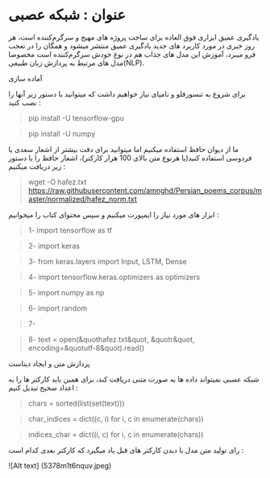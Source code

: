 #  عنوان : شبکه عصبی

یادگیری عمیق ابزاری فوق العاده برای ساخت پروژه های مهیج و سرگرم‌کننده است، هر روز خبری در مورد کاربرد های جدید یادگیری عمیق منتشر میشود و همگان را در تعجب فرو میبرد، آموزش این مدل های جذاب هم در نوع خودش سرگرم‌کننده است مخصوصا مدل های مرتبط به پردازش زبان طبیعی(NLP).

آماده سازی

برای شروع به تنسورفلو و نامپای نیاز خواهیم داشت که میتوانید با دستور زیر آنها را نصب کنید :

   >  pip install -U tensorflow-gpu
    
   >  pip install -U numpy

ما از دیوان حافظ استفاده میکنیم اما میتوانید برای دقت بیشتر از اشعار سعدی یا فردوسی استفاده کنید(یا هرنوع متن بالای 100 هزار کارکتر)، اشعار حافظ را با دستور زیر دریافت میکنیم :

>  wget -O hafez.txt https://raw.githubusercontent.com/amnghd/Persian_poems_corpus/master/normalized/hafez_norm.txt

ابزار های مورد نیاز را ایمپورت میکنیم و سپس محتوای کتاب را میخوانیم :

>  1- import tensorflow as tf

>  2- import keras

>  3- from keras.layers import  Input, LSTM, Dense

>  4- import tensorflow.keras.optimizers as optimizers

>  5- import numpy as np

> 6- import random

> 7-

> 8-  text = open(&quothafez.txt&quot, &quotr&quot, encoding=&quotutf-8&quot).read()

پردازش متن و ایجاد دیتاست

شبکه عصبی نمیتواند داده ها به صورت متنی دریافت کند، برای همین باید کارکتر ها را به اعداد صحیح تبدیل کنیم :

>  chars = sorted(list(set(text)))

>  char_indices = dict((c, i) for i, c in enumerate(chars))

>  indices_char = dict((i, c) for i, c in enumerate(chars))

رای تولید متن مدل با دیدن کارکتر های قبل یاد میگیرد که کارکتر بعدی کدام است :

![Alt text] (5378m1t6nquv.jpeg)


























